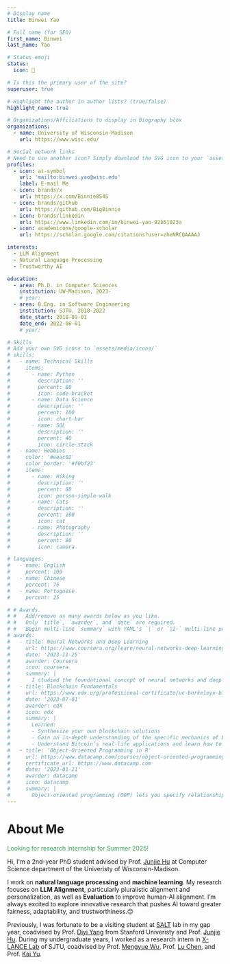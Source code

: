 ```yaml
---
# Display name
title: Binwei Yao

# Full name (for SEO)
first_name: Binwei
last_name: Yao

# Status emoji
status:
  icon: 📖

# Is this the primary user of the site?
superuser: true

# Highlight the author in author lists? (true/false)
highlight_name: true

# Organizations/Affiliations to display in Biography blox
organizations:
  - name: University of Wisconsin-Madison
    url: https://www.wisc.edu/

# Social network links
# Need to use another icon? Simply download the SVG icon to your `assets/media/icons/` folder.
profiles:
  - icon: at-symbol
    url: 'mailto:binwei.yao@wisc.edu'
    label: E-mail Me
  - icon: brands/x
    url: https://x.com/Binnie8545
  - icon: brands/github
    url: https://github.com/BigBinnie
  - icon: brands/linkedin
    url: https://www.linkedin.com/in/binwei-yao-92b51023a
  - icon: academicons/google-scholar
    url: https://scholar.google.com/citations?user=zheNRCQAAAAJ

interests:
  - LLM Alignment
  - Natural Language Processing
  - Trustworthy AI

education:
  - area: Ph.D. in Computer Sciences  
    institution: UW-Madison, 2023-
    # year:
  - area: B.Eng. in Software Engineering  
    institution: SJTU, 2018-2022
    date_start: 2018-09-01
    date_end: 2022-06-01
    # year: 

# Skills
# Add your own SVG icons to `assets/media/icons/`
# skills:
#   - name: Technical Skills
#     items:
#       - name: Python
#         description: ''
#         percent: 80
#         icon: code-bracket
#       - name: Data Science
#         description: ''
#         percent: 100
#         icon: chart-bar
#       - name: SQL
#         description: ''
#         percent: 40
#         icon: circle-stack
#   - name: Hobbies
#     color: '#eeac02'
#     color_border: '#f0bf23'
#     items:
#       - name: Hiking
#         description: ''
#         percent: 60
#         icon: person-simple-walk
#       - name: Cats
#         description: ''
#         percent: 100
#         icon: cat
#       - name: Photography
#         description: ''
#         percent: 80
#         icon: camera

# languages:
#   - name: English
#     percent: 100
#   - name: Chinese
#     percent: 75
#   - name: Portuguese
#     percent: 25

# # Awards.
# #   Add/remove as many awards below as you like.
# #   Only `title`, `awarder`, and `date` are required.
# #   Begin multi-line `summary` with YAML's `|` or `|2-` multi-line prefix and indent 2 spaces below.
# awards:
#   - title: Neural Networks and Deep Learning
#     url: https://www.coursera.org/learn/neural-networks-deep-learning
#     date: '2023-11-25'
#     awarder: Coursera
#     icon: coursera
#     summary: |
#       I studied the foundational concept of neural networks and deep learning. By the end, I was familiar with the significant technological trends driving the rise of deep learning; build, train, and apply fully connected deep neural networks; implement efficient (vectorized) neural networks; identify key parameters in a neural network’s architecture; and apply deep learning to your own applications.
#   - title: Blockchain Fundamentals
#     url: https://www.edx.org/professional-certificate/uc-berkeleyx-blockchain-fundamentals
#     date: '2023-07-01'
#     awarder: edX
#     icon: edx
#     summary: |
#       Learned:
#       - Synthesize your own blockchain solutions
#       - Gain an in-depth understanding of the specific mechanics of Bitcoin
#       - Understand Bitcoin’s real-life applications and learn how to attack and destroy Bitcoin, Ethereum, smart contracts and Dapps, and alternatives to Bitcoin’s Proof-of-Work consensus algorithm
#   - title: 'Object-Oriented Programming in R'
#     url: https://www.datacamp.com/courses/object-oriented-programming-with-s3-and-r6-in-r
#     certificate_url: https://www.datacamp.com
#     date: '2023-01-21'
#     awarder: datacamp
#     icon: datacamp
#     summary: |
#       Object-oriented programming (OOP) lets you specify relationships between functions and the objects that they can act on, helping you manage complexity in your code. This is an intermediate level course, providing an introduction to OOP, using the S3 and R6 systems. S3 is a great day-to-day R programming tool that simplifies some of the functions that you write. R6 is especially useful for industry-specific analyses, working with web APIs, and building GUIs.
---
```


# About Me
<font color=#34A853 bold=true>  Looking for research internship for Summer 2025! </font>

Hi, I'm a 2nd-year PhD student advised by Prof. [Junjie Hu](https://junjiehu.github.io/) at Computer Science department of the Univeristy of Wisconsin-Madison. 

<!-- My research goal is helping AI systems **fairly** and **safely** serve **diverse** individuals. I focus on natural language processing and machine learning. Specially, I'm working on **LLM Alignment**, mostly **Pluralistic Alignment** and **Personalization**, and **Evaluation**, mostly for better **Human-AI Alignment**. -->

I work on **natural language processing** and **machine learning**. My research focuses on **LLM Alignment**, particularly pluralistic alignment and personalization, as well as **Evaluation** to improve human-AI alignment. I’m always excited to explore innovative research that pushes AI toward greater fairness, adaptability, and trustworthiness.😊
<!-- try to integrate sociology and psychology to create more informative and empathetic machine learning models, and topics which have a positive impact on the society.  -->

Previously, I was fortunate to be a visiting student at [SALT](https://cs.stanford.edu/~diyiy/group.html) lab in my gap year, coadvised by Prof. [Diyi Yang](https://cs.stanford.edu/~diyiy/index.html) from Stanford Univeristy and Prof. [Junjie Hu](https://junjiehu.github.io/). During my undergraduate years, I worked as a research intern in [X-LANCE Lab](https://x-lance.sjtu.edu.cn/en) of SJTU, coadvised by Prof. [Mengyue Wu](https://x-lance.sjtu.edu.cn/en/members/mengyue-wu), Prof. [Lu Chen](https://coai-sjtu.github.io/), and Prof. [Kai Yu](https://x-lance.sjtu.edu.cn/en/members/kai_yu). 
